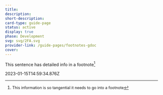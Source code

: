 ```yaml
---
title: 
description: 
short-description: 
card-type: guide-page
status: active
display: true
phase: Development
svg: svg/2FA.svg
provider-link: /guide-pages/footnotes-gdoc
cover: 
---
```

<div class="content-section">
<div class="section-container" markdown="1">

This sentence has detailed info in a footnote[^1]

[^1]: <span style='font-size:0.91em'>This information is so tangential it needs to go into a footnote</span>
</div>
</div> 2023-01-15T14:59:34.876Z